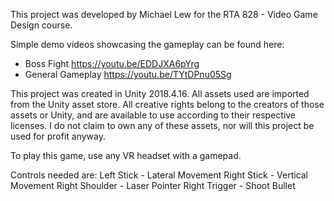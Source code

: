 This project was developed by Michael Lew for the RTA 828 - Video Game Design course.

Simple demo videos showcasing the gameplay can be found here:
- Boss Fight https://youtu.be/EDDJXA6pYrg
- General Gameplay https://youtu.be/TYtDPnu05Sg

This project was created in Unity 2018.4.16. All assets used are imported from the Unity asset store. All creative rights belong to the creators of those assets or Unity, and are available to use according to their respective licenses. I do not claim to own any of these assets, nor will this project be used for profit anyway.

To play this game, use any VR headset with a gamepad.

Controls needed are:
Left Stick - Lateral Movement
Right Stick - Vertical Movement
Right Shoulder - Laser Pointer
Right Trigger - Shoot Bullet
